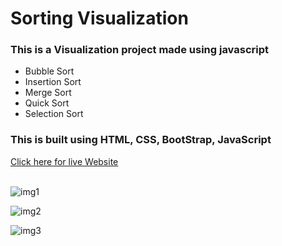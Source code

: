 <h1>Sorting Visualization</h1>
<h3>This is a Visualization project made using javascript</h3>
<ul>
<li>Bubble Sort</li>
<li>Insertion Sort</li>
<li>Merge Sort</li>
<li>Quick Sort</li>
<li>Selection Sort</li>
</ul>
<h3>This is built using HTML, CSS, BootStrap, JavaScript</h3>

<a href="https://sorting-magics.netlify.app/" >Click here for live Website</a>
<br>
<br>

![img1](https://github.com/riteshbongarde08/Sorting-Visualizerr/blob/master/img/img1.png)

![img2](https://github.com/riteshbongarde08/Sorting-Visualizerr/blob/master/img/img2.png)

![img3](https://github.com/riteshbongarde08/Sorting-Visualizerr/blob/master/img/img3.png)
